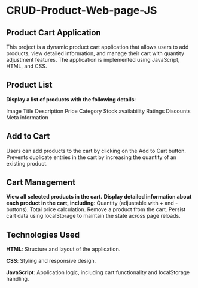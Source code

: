 ﻿# **CRUD-Product-Web-page-JS**

## **Product Cart Application**

 This project is a dynamic product cart application that allows users to add products, view detailed information, and manage their cart with quantity adjustment features. The application is implemented using 
 JavaScript, HTML, and CSS.

## Product List

**Display a list of products with the following details**:

Image
Title
Description
Price
Category
Stock availability
Ratings
Discounts
Meta information

## Add to Cart

Users can add products to the cart by clicking on the Add to Cart button.
Prevents duplicate entries in the cart by increasing the quantity of an existing product.

## Cart Management

**View all selected products in the cart.**
**Display detailed information about each product in the cart, including**: Quantity (adjustable with + and - buttons).
Total price calculation.
Remove a product from the cart.
Persist cart data using localStorage to maintain the state across page reloads.

## Technologies Used

**HTML**: Structure and layout of the application.

**CSS**: Styling and responsive design.

**JavaScript**: Application logic, including cart functionality and localStorage handling.
